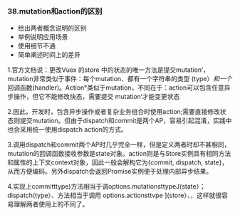 ### 38.mutation和action的区别

+ 给出两者概念说明的区别
+ 举例说明应用场景
+ 使用细节不通
+ 简单阐述时间上的差异

1.官方文档说：更改Vuex 的store 中的状态的唯一方法是提交mutation’，mutation非常类似于事件：每个mutation、都有一个字符串的类型 (type）*和一个*回调函数(handler)。Action°类似于mutation，不同在于：action可以包含任意异步操作，但它不能修改快态，需要提交 mutation‘才能变更状态

2.因此，开发时，包含异步操作或者复杂业务组合时使用action;需要直接修改状态则提交mutation。但由于dispatch和commit是两个AP，容易引起混淆，实践中也会采用统一使用dispatch action的方式。

3.﻿﻿﻿调用dispatch和commit两个AP时几乎完全一样，但是定义两者时却不甚相同，mutation的回调函数接收参数是state对象。action则是与Store实例具有相同方法和属性的上下文context对象，因此一般会解构它为{commit, dispatch, state}，从而方便编码。另外dispatch会返回Promise实例便于处理内部异步结果。

4.﻿﻿﻿实现上committtype)方法相当于调options.mutationsttypeJ(state）；dispatch(type）、方法相当于调用 options.actionsttvpe ](store）、，这样就很容易理解两者使用上的不同了。